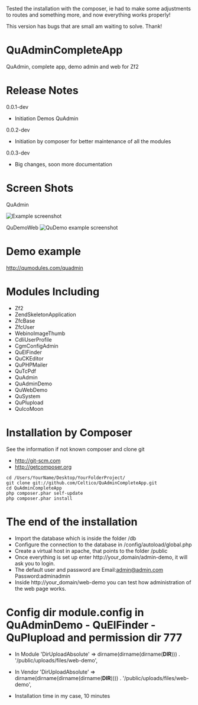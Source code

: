 Tested the installation with the composer, ie had to make some adjustments to routes and something more, and now everything works properly!

This version has bugs that are small am waiting to solve.
Thank!

QuAdminCompleteApp
==================================

QuAdmin, complete app, demo admin and web for Zf2

Release Notes
========================

0.0.1-dev

- Initiation Demos QuAdmin

0.0.2-dev

- Initiation by composer for better maintenance of all the modules

0.0.3-dev

- Big changes, soon more documentation

Screen Shots
==================================

QuAdmin

![Example screenshot](http://qumodules.com/inc4.png)

QuDemoWeb
![QuDemo example screenshot](http://cenics.cat/quwebdemo.jpg)


Demo example
==================================
http://qumodules.com/quadmin


Modules Including
==================================
- Zf2
- ZendSkeletonApplication
- ZfcBase
- ZfcUser
- WebinoImageThumb
- CdliUserProfile
- CgmConfigAdmin
- QuElFinder
- QuCKEditor
- QuPHPMailer
- QuTcPdf
- QuAdmin
- QuAdminDemo
- QuWebDemo
- QuSystem
- QuPlupload
- QuIcoMoon

Installation by Composer
========================
See the information if not known composer and clone git

- http://git-scm.com
- http://getcomposer.org

```
cd /Users/YourName/Desktop/YourFolderProject/
git clone git://github.com/Celtico/QuAdminCompleteApp.git
cd QuAdminCompleteApp
php composer.phar self-update
php composer.phar install
```

The end of the installation
========================
- Import the database which is inside the folder /db
- Configure the connection to the database in /config/autoload/global.php
- Create a virtual host in apache, that points to the folder /public
- Once everything is set up enter http://your_domain/admin-demo, it will ask you to login.
- The default user and password are Email:admin@admin.com Password:adminadmin
- Inside http://your_domain/web-demo you can test how administration of the web page works.

Config dir module.config in QuAdminDemo - QuElFinder - QuPlupload and permission dir 777
========================
- In Module
'DirUploadAbsolute'  =>  dirname(dirname(dirname(__DIR__)))  . '/public/uploads/files/web-demo',
- In Vendor
'DirUploadAbsolute'  => dirname(dirname(dirname(dirname(__DIR__))))  . '/public/uploads/files/web-demo',



- Installation time in my case, 10 minutes

